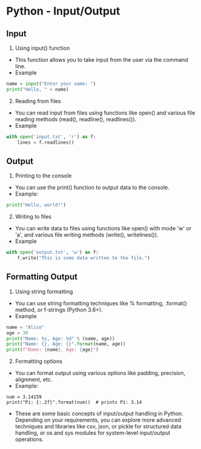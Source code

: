 # Python - Input/Output

## Input

1. Using input() function
- This function allows you to take input from the user via the command line.
- Example

 ```python
name = input("Enter your name: ")
print("Hello, " + name)
```


2. Reading from files
- You can read input from files using functions like open() and various file reading methods (read(), readline(), readlines()).
- Example


```python
with open('input.txt', 'r') as f:
    lines = f.readlines()
```

## Output
1. Printing to the console
- You can use the print() function to output data to the console.
- Example:

```python
print("Hello, world!")
```

2. Writing to files
- You can write data to files using functions like open() with mode 'w' or 'a', and various file writing methods (write(), writelines()).
- Example
  
```python
with open('output.txt', 'w') as f:
    f.write("This is some data written to the file.")
```
## Formatting Output
1. Using string formatting
- You can use string formatting techniques like % formatting, .format() method, or f-strings (Python 3.6+).
- Example

```python
name = "Alice"
age = 30
print("Name: %s, Age: %d" % (name, age))
print("Name: {}, Age: {}".format(name, age))
print(f"Name: {name}, Age: {age}")
```
2. Formatting options
- You can format output using various options like padding, precision, alignment, etc.
- Example:
```pyhton
num = 3.14159
print("Pi: {:.2f}".format(num))  # prints Pi: 3.14
```
 
- These are some basic concepts of input/output handling in Python. Depending on your requirements, you can explore more advanced techniques and libraries like csv, json, or pickle for structured data handling, or os and sys modules for system-level input/output operations.

